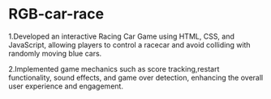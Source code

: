 # RGB-car-race

1.Developed an interactive Racing Car Game using HTML, CSS, and JavaScript, 
allowing players to control a racecar and avoid colliding with randomly moving blue cars.

2.Implemented game mechanics such as score tracking,restart functionality, sound effects, 
and game over detection, enhancing the overall user experience and engagement.
